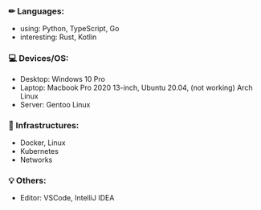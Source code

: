 ### ✏ Languages:

- using: Python, TypeScript, Go
- interesting: Rust, Kotlin

### 💻 Devices/OS:

- Desktop: Windows 10 Pro
- Laptop: Macbook Pro 2020 13-inch, Ubuntu 20.04, (not working) Arch Linux
- Server: Gentoo Linux

### 🚧 Infrastructures:

- Docker, Linux
- Kubernetes
- Networks

### 💡 Others:

- Editor: VSCode, IntelliJ IDEA
